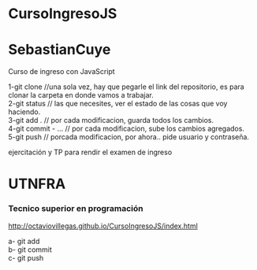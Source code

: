# CursoIngresoJS
# SebastianCuye
Curso de ingreso con JavaScript

1-git clone //una sola vez, hay que pegarle el link del repositorio, es para clonar la carpeta en donde vamos a trabajar.<br>
2-git status // las que necesites, ver el estado de las cosas que voy haciendo.<br>
3-git add . // por cada modificacion, guarda todos los cambios.<br>
4-git commit - ... // por cada modificacion, sube los cambios agregados.<br>
5-git push // porcada modificacion, por ahora.. pide usuario y contraseña.<br>

ejercitación y TP para rendir el examen de ingreso 
<h1>UTNFRA</h1>
<h3>Tecnico superior en programación</h3>


http://octaviovillegas.github.io/CursoIngresoJS/index.html

a- git add<br>
b- git commit<br>
c- git push<br>
